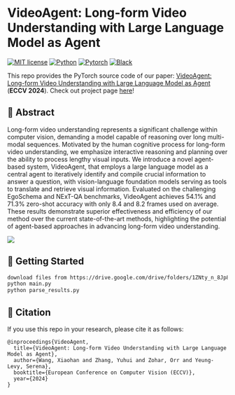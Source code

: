 # VideoAgent: Long-form Video Understanding with Large Language Model as Agent

[![MIT license](https://img.shields.io/badge/License-MIT-blue.svg)](https://lbesson.mit-license.org/)
[![Python](https://img.shields.io/badge/python-3.11-blue.svg)](https://www.python.org/downloads/release/python-311/)
[![Pytorch](https://img.shields.io/badge/Pytorch-2.1-red.svg)](https://pytorch.org/get-started/previous-versions/#v21)
[![Black](https://img.shields.io/badge/code%20style-black-000000.svg)](https://github.com/ambv/black)

This repo provides the PyTorch source code of our paper: [VideoAgent: Long-form Video Understanding with Large Language Model as Agent](https://arxiv.org/abs/2403.10517) (**ECCV 2024**). Check out project page [here](https://wxh1996.github.io/VideoAgent-Website/)!

## 🔮 Abstract

Long-form video understanding represents a significant challenge within computer vision, demanding a model capable of reasoning over long multi-modal sequences. Motivated by the human cognitive process for long-form video understanding, we emphasize interactive reasoning and planning over the ability to process lengthy visual inputs. We introduce a novel agent-based system, VideoAgent, that employs a large language model as a central agent to iteratively identify and compile crucial information to answer a question, with vision-language foundation models serving as tools to translate and retrieve visual information. Evaluated on the challenging EgoSchema and NExT-QA benchmarks, VideoAgent achieves 54.1% and 71.3% zero-shot accuracy with only 8.4 and 8.2 frames used on average. These results demonstrate superior effectiveness and efficiency of our method over the current state-of-the-art methods, highlighting the potential of agent-based approaches in advancing long-form video understanding.


<img src="teaser.png"></img>

## 🚀 Getting Started

<!-- 1. Install dependencies:
  ```bash
  pip install -r requirements.txt
  ```

2. Login [wandb](https://wandb.ai) account:
  ```bash
  python clip_server.py 8888
  ```

3. Eval on EgoSchema: -->
  ```bash
  download files from https://drive.google.com/drive/folders/1ZNty_n_8Jp8lObudbckkObHnYCvakgvY?usp=sharing
  python main.py
  python parse_results.py
  ```


<!-- ## 💼 Customized Usage

If you want to use VisDiff on your own datasets, you can follow the following steps.

### 1. Convert Datasets

Convert your dataset to CSV format with two required columns `path` and `group_name`. An example of the CSV files can be found in [data/examples.csv](data/Examples.csv).

### 2. Define Configs

To describe the differences between two datasets, we need a `proposer` and a `ranker`. The proposer randomly samples subsets of images to generate a set of candidate differences. The ranker then scores the salience and significance of each candidate.

We have implemented different proposers and rankers in [components/proposer.py](./components/proposer.py) and [components/ranker.py](./components/ranker.py). To use each of them, you can edit arguments in [configs/base.yaml](./configs/base.yaml).

We put all the general arguments in [configs/base.yaml](./configs/base.yaml) and dataset specific arguments in [configs/example.yaml](./configs/example.yaml).

### 3. Setup Servers

We unify all the LLMs, VLMs, and CLIP to API servers for faster inference. Follow the instructions in [serve/](./serve/README.md) to start these servers.

For example, if you use BLIP-2 + GPT-4 as proposer and CLIP as ranker, you need to start the following servers:
```bash
python serve/clip_server.py
python serve/vlm_server_blip.py 
```

### 4. Describe Differences

Finally, you can run the following command to describe the differences between two datasets:
```bash
python main.py --config configs/example.yaml
```

## 📄 Reproduce Paper Results

### 📊 VisDiffBench (Section 5 in Paper)

To evaluate our system, we collected VisDiffBench, a benchmark of 187 paired image sets with ground truth difference descriptions ([download link](https://drive.google.com/file/d/1vghFd0rB5UTBaeR5rdxhJe3s7OOdRtkY)). To evaluate performance on VisDiffBench, we ask VisDiff to output a description for each paired set and compare it to the ground truth using [GPT-4 evaluator](./components/evaluator.py).

VisDiffBench is collected from the following datasets:

- PairedImageSets ([Collection Code](./data/pairedimagesets/)) 
- [ImageNetR](https://github.com/hendrycks/imagenet-r)
- [ImageNet*](https://huggingface.co/datasets/madrylab/imagenet-star)

To evaluate VisDiff, you can run the codes in [sweeps/](./sweeps/):
```bash
python sweeps/sweep_pairedimagesets.py
python sweeps/sweep_imagenet.py
```

### 💎 Applications (Section 6 in Paper)

For each application, we provide the corresponding codes and usages in [applications](applications/) folder. -->

## 🎯 Citation

If you use this repo in your research, please cite it as follows:
```
@inproceedings{VideoAgent,
  title={VideoAgent: Long-form Video Understanding with Large Language Model as Agent},
  author={Wang, Xiaohan and Zhang, Yuhui and Zohar, Orr and Yeung-Levy, Serena},
  booktitle={European Conference on Computer Vision (ECCV)},
  year={2024}
}
```
